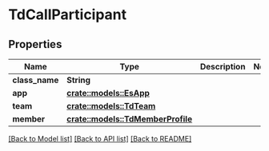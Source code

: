 # TdCallParticipant

## Properties

Name | Type | Description | Notes
------------ | ------------- | ------------- | -------------
**class_name** | **String** |  | 
**app** | [**crate::models::EsApp**](ES_App.md) |  | 
**team** | [**crate::models::TdTeam**](TD_Team.md) |  | 
**member** | [**crate::models::TdMemberProfile**](TD_MemberProfile.md) |  | 

[[Back to Model list]](../README.md#documentation-for-models) [[Back to API list]](../README.md#documentation-for-api-endpoints) [[Back to README]](../README.md)


